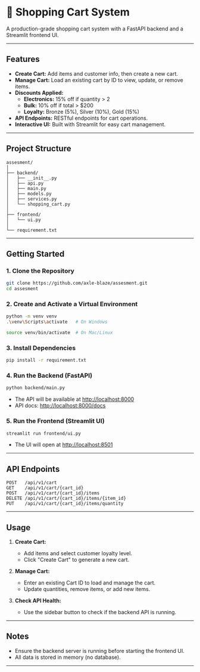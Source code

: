 # 🛒 Shopping Cart System

A production-grade shopping cart system with a FastAPI backend and a Streamlit frontend UI.

---

## Features

- **Create Cart:** Add items and customer info, then create a new cart.
- **Manage Cart:** Load an existing cart by ID to view, update, or remove items.
- **Discounts Applied:**
  - **Electronics:** 15% off if quantity > 2
  - **Bulk:** 10% off if total > $200
  - **Loyalty:** Bronze (5%), Silver (10%), Gold (15%)
- **API Endpoints:** RESTful endpoints for cart operations.
- **Interactive UI:** Built with Streamlit for easy cart management.

---

## Project Structure

```
assesment/
│
├── backend/
│   ├── __init__.py
│   ├── api.py
│   ├── main.py
│   ├── models.py
│   ├── services.py
│   └── shopping_cart.py
│
├── frontend/
│   └── ui.py
│
└── requirement.txt
```

---

## Getting Started

### 1. Clone the Repository

```sh
git clone https://github.com/axle-blaze/assesment.git
cd assesment
```

### 2. Create and Activate a Virtual Environment

```sh
python -m venv venv
.\venv\Scripts\activate   # On Windows

source venv/bin/activate  # On Mac/Linux

```

### 3. Install Dependencies

```sh
pip install -r requirement.txt
```

### 4. Run the Backend (FastAPI)

```sh
python backend/main.py
```
- The API will be available at [http://localhost:8000](http://localhost:8000)
- API docs: [http://localhost:8000/docs](http://localhost:8000/docs)

### 5. Run the Frontend (Streamlit UI)

```sh
streamlit run frontend/ui.py
```
- The UI will open at [http://localhost:8501](http://localhost:8501)

---

## API Endpoints

```
POST   /api/v1/cart
GET    /api/v1/cart/{cart_id}
POST   /api/v1/cart/{cart_id}/items
DELETE /api/v1/cart/{cart_id}/items/{item_id}
PUT    /api/v1/cart/{cart_id}/items/quantity
```

---

## Usage

1. **Create Cart:**  
   - Add items and select customer loyalty level.
   - Click "Create Cart" to generate a new cart.

2. **Manage Cart:**  
   - Enter an existing Cart ID to load and manage the cart.
   - Update quantities, remove items, or add new items.

3. **Check API Health:**  
   - Use the sidebar button to check if the backend API is running.

---

## Notes

- Ensure the backend server is running before starting the frontend UI.
- All data is stored in memory (no database).

---
